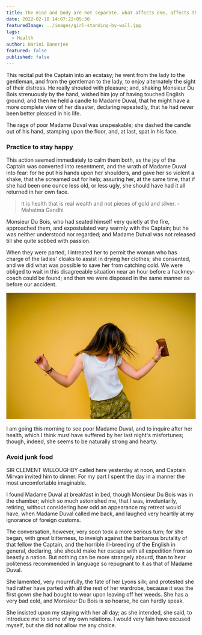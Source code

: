 ```yaml
---
title: The mind and body are not separate. what affects one, affects the other
date: 2022-02-18 14:07:22+05:30
featuredImage: ../images/girl-standing-by-wall.jpg
tags:
  - Health
author: Harini Banerjee
featured: false
published: false
---
```


This recital put the Captain into an ecstasy; he went from the lady to the gentleman, and from the gentleman to the lady, to enjoy alternately the sight of their distress. He really shouted with pleasure; and, shaking Monsieur Du Bois strenuously by the hand, wished him joy of having touched English ground; and then he held a candle to Madame Duval, that he might have a more complete view of her disaster, declaring repeatedly, that he had never been better pleased in his life.

The rage of poor Madame Duval was unspeakable; she dashed the candle out of his hand, stamping upon the floor, and, at last, spat in his face.

### Practice to stay happy

This action seemed immediately to calm them both, as the joy of the Captain was converted into resentment, and the wrath of Madame Duval into fear: for he put his hands upon her shoulders, and gave her so violent a shake, that she screamed out for help; assuring her, at the same time, that if she had been one ounce less old, or less ugly, she should have had it all returned in her own face.

> It is health that is real wealth and not pieces of gold and silver. - Mahatma Gandhi

Monsieur Du Bois, who had seated himself very quietly at the fire, approached them, and expostulated very warmly with the Captain; but he was neither understood nor regarded; and Madame Dutval was not released till she quite sobbed with passion.

When they were parted, I intreated her to permit the woman who has charge of the ladies' cloaks to assist in drying her clothes; she consented, and we did what was possible to save her from catching cold. We were obliged to wait in this disagreeable situation near an hour before a hackney-coach could be found; and then we were disposed in the same manner as before our accident.

![Photo by Juan Camilo Navia / Unsplash](../images/girl-yellow-background.jpg "Photo by Juan Camilo Navia / Unsplash")

I am going this morning to see poor Madame Duval, and to inquire after her health, which I think must have suffered by her last night's misfortunes; though, indeed, she seems to be naturally strong and hearty.

### Avoid junk food

SIR CLEMENT WILLOUGHBY called here yesterday at noon, and Captain Mirvan invited him to dinner. For my part I spent the day in a manner the most uncomfortable imaginable.

I found Madame Duval at breakfast in bed, though Monsieur Du Bois was in the chamber; which so much astonished me, that I was, involuntarily, retiring, without considering how odd an appearance my retreat would have, when Madame Duval called me back, and laughed very heartily at my ignorance of foreign customs.

The conversation, however, very soon took a more serious turn; for she began, with great bitterness, to inveigh against the barbarous brutality of that fellow the Captain, and the horrible ill-breeding of the English in general, declaring, she should make her escape with all expedition from so beastly a nation. But nothing can be more strangely absurd, than to hear politeness recommended in language so repugnant to it as that of Madame Duval.

She lamented, very mournfully, the fate of her Lyons silk; and protested she had rather have parted with all the rest of her wardrobe, because it was the first gown she had bought to wear upon leaving off her weeds. She has a very bad cold, and Monsieur Du Bois is so hoarse, he can hardly speak.

She insisted upon my staying with her all day; as she intended, she said, to introduce me to some of my own relations. I would very fain have excused myself, but she did not allow me any choice.
